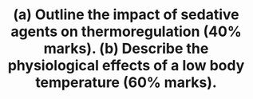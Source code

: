 ---
title: "(a) Outline the impact of sedative agents on thermoregulation (40% marks). (b) Describe the physiological effects of a low body temperature (60% marks)."
entityType: SAQ
exam: PEX
college: CICM
year: 2023
sitting: B
question: 10
passRate: 66
EC_expectedDomains:
- "impact of sedatives on the interthreshold range"
- "physiological effects of a low body temperature"
EC_extraCredit:
- "explanation of what this is, how heat is lost, how heat generation is impaired and the mechanism by which these occur (ie. radiation/conduction/convection via vasodilation, with absence of vasoconstriction/heat generation strategies)"
- "systems based approach with an outline of the perturbation as a result of the low body temperature"
- "Temperature thresholds for certain physiological effects ie. loss of consciousness or arrhythmia"
EC_errorsCommon:
- "The first part of the question required candidates to outline the impact of sedatives on the interthreshold range with an explanation of what this is, how heat is lost, how heat generation is impaired and the mechanism by which these occur (ie. radiation/conduction/convection via vasodilation, with absence of vasoconstriction/heat generation strategies)."
- "The second part of the question required a systems based approach with an outline of the perturbation as a result of the low body temperature."
---